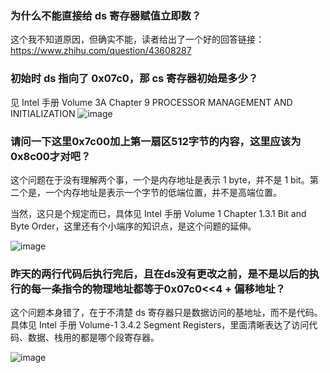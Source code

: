 ### 为什么不能直接给 ds 寄存器赋值立即数？
这个我不知道原因，但确实不能，读者给出了一个好的回答链接：https://www.zhihu.com/question/43608287

### 初始时 ds 指向了 0x07c0，那 cs 寄存器初始是多少？
见 Intel 手册 Volume 3A Chapter 9 PROCESSOR MANAGEMENT AND INITIALIZATION
![image](https://user-images.githubusercontent.com/25787738/141229578-e6c75b45-4048-43ba-a5e7-6c8d9d0ae53c.png)

### 请问一下这里0x7c00加上第一扇区512字节的内容，这里应该为0x8c00才对吧？
这个问题在于没有理解两个事，一个是内存地址是表示 1 byte，并不是 1 bit。第二个是，一个内存地址是表示一个字节的低端位置，并不是高端位置。

当然，这只是个规定而已，具体见 Intel 手册 Volume 1 Chapter 1.3.1 Bit and Byte Order，这里还有个小端序的知识点，是这个问题的延伸。

![image](https://user-images.githubusercontent.com/25787738/141405075-282ba4df-31e7-4c31-ab58-533e29994a02.png)

### 昨天的两行代码后执行完后，且在ds没有更改之前，是不是以后的执行的每一条指令的物理地址都等于0x07c0<<4 + 偏移地址？
这个问题本身错了，在于不清楚 ds 寄存器只是数据访问的基地址，而不是代码。具体见 Intel 手册 Volume-1 3.4.2 Segment Registers，里面清晰表达了访问代码、数据、栈用的都是哪个段寄存器。

![image](https://user-images.githubusercontent.com/25787738/141405471-44a45263-df37-418a-bc47-3bf1f3729f64.png)

